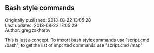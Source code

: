 ## Bash style commands  
Originally published: 2013-08-22 13:05:28  
Last updated: 2013-08-22 13:05:29  
Author: greg zakharov  
  
This is just a concept. To import bash style commands use "script.cmd /bash", to get the list of imported commands use "script.cmd /map"